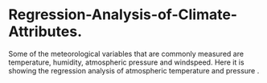 # Regression-Analysis-of-Climate-Attributes.
Some of the meteorological variables that are commonly measured are temperature, humidity, atmospheric pressure and windspeed. Here it is showing the regression analysis of atmospheric temperature and pressure . 
